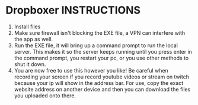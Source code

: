# Dropboxer INSTRUCTIONS
1. Install files
2. Make sure firewall isn't blocking the EXE file, a VPN can interfere with the app as well.
3. Run the EXE file, it will bring up a command prompt to run the local server. This makes it so the server keeps running until you press enter in the command prompt, you restart your pc, or you use other methods to shut it down.
4. You are now free to use this however you like! Be careful when recording your screen if you record youtube videos or stream on twitch because your ip will show in the address bar. For use, copy the exact website address on another device and then you can download the files you uploaded onto there. 
